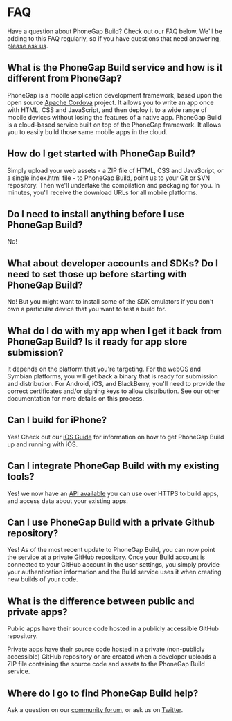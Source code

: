 # FAQ

Have a question about PhoneGap Build? Check out our FAQ below. We'll be adding to this FAQ regularly, so if you have questions that need answering, [please ask us](http://community.phonegap.com).

## What is the PhoneGap Build service and how is it different from PhoneGap?
PhoneGap is a mobile application development framework, based upon the open source [Apache Cordova](http://incubator.apache.org/cordova/) project. It allows you to write an app once with HTML, CSS and JavaScript, and then deploy it to a wide range of mobile devices without losing the features of a native app.  PhoneGap Build is a cloud-based service built on top of the PhoneGap framework. It allows you to easily build those same mobile apps in the cloud.

## How do I get started with PhoneGap Build?
Simply upload your web assets - a ZIP file of HTML, CSS and JavaScript, or a single index.html file - to PhoneGap Build, point us to your Git or SVN repository. Then we'll undertake the compilation and packaging for you. In minutes, you'll receive the download URLs for all mobile platforms.

## Do I need to install anything before I use PhoneGap Build?
No!

## What about developer accounts and SDKs? Do I need to set those up before starting with PhoneGap Build?
No! But you might want to install some of the SDK emulators if you don't own a particular device that you want to test a build for.

## What do I do with my app when I get it back from PhoneGap Build? Is it ready for app store submission?
It depends on the platform that you're targeting. For the webOS and Symbian platforms, you will get back a binary that is ready for submission and distribution. For Android, iOS, and BlackBerry, you'll need to provide the correct certificates and/or signing keys to allow distribution. See our other documentation for more details on this process.

## Can I build for iPhone?
Yes! Check out our [iOS Guide](signing_signing-ios.md.html) for information on how to get PhoneGap Build up and running with iOS.

## Can I integrate PhoneGap Build with my existing tools?
Yes! we now have an [API available](developer_api_api.md.html) you can use over HTTPS to build apps, and access data about your existing apps.

## Can I use PhoneGap Build with a private Github repository?
Yes!  As of the most recent update to PhoneGap Build, you can now point the service at a private GitHub repository. Once your Build account is connected to your GitHub account in the user settings, you simply provide your authentication information and the Build service uses it when creating new builds of your code.

## What is the difference between public and private apps?
Public apps have their source code hosted in a publicly accessible GitHub repository.

Private apps have their source code hosted in a private (non-publicly accessible) GitHub repository or are created when a developer uploads a ZIP file containing the source code and assets to the PhoneGap Build service.

## Where do I go to find PhoneGap Build help?
Ask a question on our [community forum](http://community.phonegap.com), or ask us on [Twitter](http://twitter.com/PhoneGapBuild).
